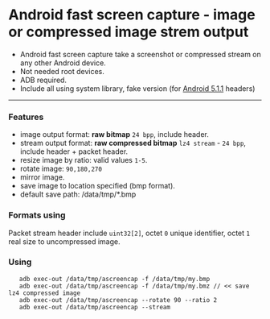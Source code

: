 # Android fast screen capture - image or compressed image strem output

- Android fast screen capture take a screenshot or compressed stream on any other Android device.  
- Not needed root devices.   
- ADB required.  
- Include all using system library, fake version (for [Android 5.1.1](https://github.com/pfalcon/android-platform-headers/tree/master/android-5.1.1_r1) headers)

----

### Features

- image output format: **raw bitmap** `24 bpp`, include header.
- stream output format: **raw compressed bitmap** `lz4 stream` - `24 bpp`, include header + packet header.
- resize image by ratio: valid values `1-5`.
- rotate image: `90,180,270`
- mirror image.
- save image to location specified (bmp format).
- default save path: /data/tmp/*.bmp

### Formats using

Packet stream header include `uint32[2]`, octet `0` unique identifier, octet `1` real size to uncompressed image.

### Using

       adb exec-out /data/tmp/ascreencap -f /data/tmp/my.bmp
       adb exec-out /data/tmp/ascreencap -f /data/tmp/my.bmz // << save lz4 compressed image
       adb exec-out /data/tmp/ascreencap --rotate 90 --ratio 2
       adb exec-out /data/tmp/ascreencap --stream
       
